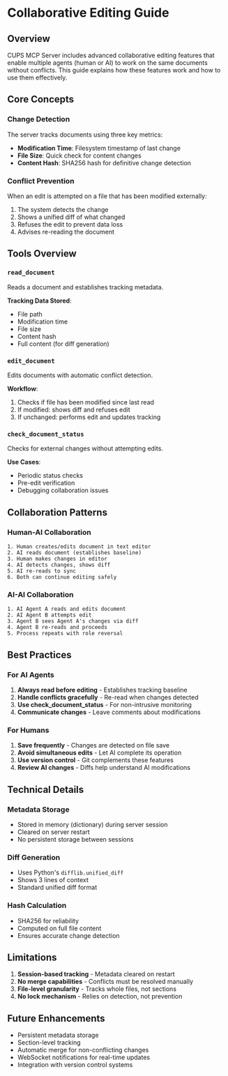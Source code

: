 # Collaborative Editing Guide

## Overview

CUPS MCP Server includes advanced collaborative editing features that enable multiple agents (human or AI) to work on the same documents without conflicts. This guide explains how these features work and how to use them effectively.

## Core Concepts

### Change Detection
The server tracks documents using three key metrics:
- **Modification Time**: Filesystem timestamp of last change
- **File Size**: Quick check for content changes
- **Content Hash**: SHA256 hash for definitive change detection

### Conflict Prevention
When an edit is attempted on a file that has been modified externally:
1. The system detects the change
2. Shows a unified diff of what changed
3. Refuses the edit to prevent data loss
4. Advises re-reading the document

## Tools Overview

### `read_document`
Reads a document and establishes tracking metadata.

**Tracking Data Stored**:
- File path
- Modification time
- File size
- Content hash
- Full content (for diff generation)

### `edit_document`
Edits documents with automatic conflict detection.

**Workflow**:
1. Checks if file has been modified since last read
2. If modified: shows diff and refuses edit
3. If unchanged: performs edit and updates tracking

### `check_document_status`
Checks for external changes without attempting edits.

**Use Cases**:
- Periodic status checks
- Pre-edit verification
- Debugging collaboration issues

## Collaboration Patterns

### Human-AI Collaboration
```
1. Human creates/edits document in text editor
2. AI reads document (establishes baseline)
3. Human makes changes in editor
4. AI detects changes, shows diff
5. AI re-reads to sync
6. Both can continue editing safely
```

### AI-AI Collaboration
```
1. AI Agent A reads and edits document
2. AI Agent B attempts edit
3. Agent B sees Agent A's changes via diff
4. Agent B re-reads and proceeds
5. Process repeats with role reversal
```

## Best Practices

### For AI Agents
1. **Always read before editing** - Establishes tracking baseline
2. **Handle conflicts gracefully** - Re-read when changes detected
3. **Use check_document_status** - For non-intrusive monitoring
4. **Communicate changes** - Leave comments about modifications

### For Humans
1. **Save frequently** - Changes are detected on file save
2. **Avoid simultaneous edits** - Let AI complete its operation
3. **Use version control** - Git complements these features
4. **Review AI changes** - Diffs help understand AI modifications

## Technical Details

### Metadata Storage
- Stored in memory (dictionary) during server session
- Cleared on server restart
- No persistent storage between sessions

### Diff Generation
- Uses Python's `difflib.unified_diff`
- Shows 3 lines of context
- Standard unified diff format

### Hash Calculation
- SHA256 for reliability
- Computed on full file content
- Ensures accurate change detection

## Limitations

1. **Session-based tracking** - Metadata cleared on restart
2. **No merge capabilities** - Conflicts must be resolved manually
3. **File-level granularity** - Tracks whole files, not sections
4. **No lock mechanism** - Relies on detection, not prevention

## Future Enhancements

- Persistent metadata storage
- Section-level tracking
- Automatic merge for non-conflicting changes
- WebSocket notifications for real-time updates
- Integration with version control systems